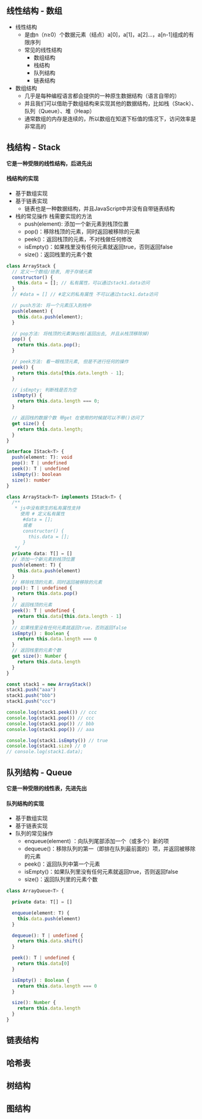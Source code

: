 ## 线性结构 - 数组

- 线性结构
  - 是由n（n≥0）个数据元素（结点）a[0]，a[1]，a[2]…，a[n-1]组成的有限序列
  - 常见的线性结构
    - 数组结构
    - 栈结构
    - 队列结构
    - 链表结构
- 数组结构
  - 几乎是每种编程语言都会提供的一种原生数据结构（语言自带的）
  - 并且我们可以借助于数组结构来实现其他的数据结构，比如栈（Stack）、队列（Queue）、堆（Heap）
  - 通常数组的内存是连续的，所以数组在知道下标值的情况下，访问效率是非常高的







## 栈结构 - Stack

**它是一种受限的线性结构，后进先出**

#### 栈结构的实现

- 基于数组实现
- 基于链表实现
  - 链表也是一种数据结构，并且JavaScript中并没有自带链表结构
- 栈的常见操作 栈需要实现的方法
  - push(element): 添加一个新元素到栈顶位置
  - pop()：移除栈顶的元素，同时返回被移除的元素
  - peek()：返回栈顶的元素，不对栈做任何修改
  - isEmpty()：如果栈里没有任何元素就返回true，否则返回false
  - size()：返回栈里的元素个数

```js
class ArrayStack {
  // 定义一个数组/链表, 用于存储元素
  constructor() {
    this.data = []; // 私有属性，可以通过stack1.data访问
  }
  // #data = [] // #定义的私有属性 不可以通过stack1.data访问

  // push方法: 将一个元素压入到栈中
  push(element) {
    this.data.push(element);
  }

  // pop方法: 将栈顶的元素弹出栈(返回出去, 并且从栈顶移除掉)
  pop() {
    return this.data.pop();
  }

  // peek方法: 看一眼栈顶元素, 但是不进行任何的操作
  peek() {
    return this.data[this.data.length - 1];
  }

  // isEmpty: 判断栈是否为空
  isEmpty() {
    return this.data.length === 0;
  }

  // 返回栈的数据个数 带get 在使用的时候就可以不带()访问了
  get size() {
    return this.data.length;
  }
}
```

```typescript
interface IStack<T> {
  push(element: T): void
  pop(): T | undefined
  peek(): T | undefined
  isEmpty(): boolean
  size(): number
}

class ArrayStack<T> implements IStack<T> {
  /**
   * js中没有原生的私有属性支持
   	 使用 # 定义私有属性
      #data = [];
      或者
      constructor() {
        this.data = [];
      }
   */
  private data: T[] = []
  // 添加一个新元素到栈顶位置
  push(element: T) {
    this.data.push(element)
  }
  // 移除栈顶的元素，同时返回被移除的元素
  pop(): T | undefined {
    return this.data.pop()
  }
  // 返回栈顶的元素
  peek(): T | undefined {
    return this.data[this.data.length - 1]
  }
  // 如果栈里没有任何元素就返回true，否则返回false
  isEmpty() : Boolean {
    return this.data.length === 0
  }
  // 返回栈里的元素个数
  get size(): Number {
    return this.data.length
  }
}

const stack1 = new ArrayStack()
stack1.push("aaa")
stack1.push("bbb")
stack1.push("ccc")

console.log(stack1.peek()) // ccc
console.log(stack1.pop()) // ccc
console.log(stack1.pop()) // bbb
console.log(stack1.pop()) // aaa

console.log(stack1.isEmpty()) // true
console.log(stack1.size) // 0
// console.log(stack1.data);
```





## 队列结构 - Queue

**它是一种受限的线性表，先进先出**

#### 队列结构的实现

- 基于数组实现
- 基于链表实现
- 队列的常见操作
  - enqueue(element) ：向队列尾部添加一个（或多个）新的项
  - dequeue()：移除队列的第一（即排在队列最前面的）项，并返回被移除的元素
  - peek()：返回队列中第一个元素
  - isEmpty()：如果队列里没有任何元素就返回true，否则返回false
  - size()：返回队列里的元素个数

```typescript
class ArrayQueue<T> {

  private data: T[] = []

  enqueue(element: T) {
    this.data.push(element)
  }

  dequeue(): T | undefined {
    return this.data.shift()
  }

  peek(): T | undefined {
    return this.data[0]
  }

  isEmpty() : Boolean {
    return this.data.length === 0
  }

  size(): Number {
    return this.data.length
  }
}
```







## 链表结构











## 哈希表





## 树结构





## 图结构